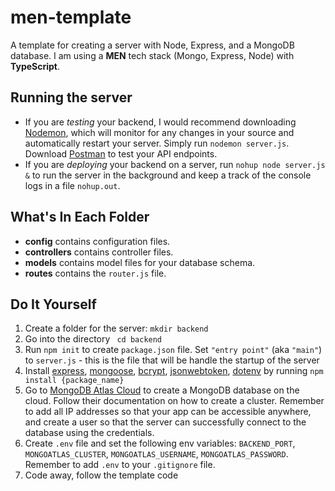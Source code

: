 # men-template
A template for creating a server with Node, Express, and a MongoDB database. I am using a **MEN** tech stack (Mongo, Express, Node) with **TypeScript**.

## Running the server
- If you are *testing* your backend, I would recommend downloading [Nodemon](https://nodemon.io/), which will monitor for any changes in your source and automatically restart your server. Simply run `nodemon server.js`. Download [Postman](https://www.postman.com/) to test your API endpoints.
- If you are *deploying* your backend on a server, run `nohup node server.js &` to run the server in the background and keep a track of the console logs in a file `nohup.out`.

## What's In Each Folder
- **config** contains configuration files. 
- **controllers** contains controller files.
- **models** contains model files for your database schema.
- **routes** contains the `router.js` file.

## Do It Yourself
1. Create a folder for the server: `mkdir backend`
2. Go into the directory ` cd backend`
3. Run `npm init` to create `package.json` file. Set `"entry point"` (aka `"main"`) to `server.js` - this is the file that will be handle the startup of the server
5. Install [express](https://www.npmjs.com/package/express), [mongoose](https://www.npmjs.com/package/mongoose), [bcrypt](https://www.npmjs.com/package/bcrypt), [jsonwebtoken](https://www.npmjs.com/package/jsonwebtoken), [dotenv](https://www.npmjs.com/package/dotenv) by running ```npm install {package_name}```
6. Go to [MongoDB Atlas Cloud](https://www.mongodb.com/cloud/atlas/register) to create a MongoDB database on the cloud. Follow their documentation on how to create a cluster. Remember to add all IP addresses so that your app can be accessible anywhere, and create a user so that the server can successfully connect to the database using the credentials. 
7. Create `.env` file and set the following env variables: `BACKEND_PORT`, `MONGOATLAS_CLUSTER`, `MONGOATLAS_USERNAME`, `MONGOATLAS_PASSWORD`. Remember to add `.env` to your `.gitignore` file.
8. Code away, follow the template code
